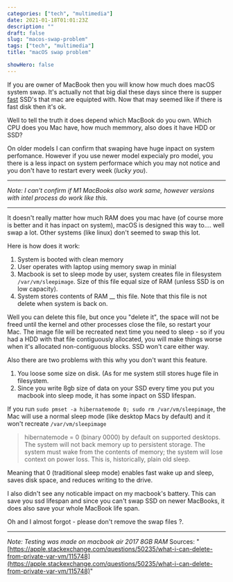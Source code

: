 ```yaml
---
categories: ["tech", "multimedia"]
date: 2021-01-18T01:01:23Z
description: ""
draft: false
slug: "macos-swap-problem"
tags: ["tech", "multimedia"]
title: "macOS swap problem"

showHero: false
---
```



If you are owner of MacBook then you will know how much does macOS system swap. It's actually not that big dial these days since there is supper [fast](https://eclecticlight.co/2020/12/12/how-fast-is-the-ssd-inside-an-m1-mac/) SSD's that mac are equipted with. Now that may seemed like if there is fast disk then it's ok.

Well to tell the truth it does depend which MacBook do you own. Which CPU does you Mac have, how much memmory, also does it have HDD or SSD?

On older models I can confirm that swaping have huge inpact on system perfomance. However if you use newer model expecialy pro model, you there is a less inpact on system performace which you may not notice and you don't have to restart every week (_lucky you_).

---

_Note:_  _I can't confirm if M1 MacBooks also work same, however versions with intel process do work like this._

---

It doesn't really matter how much RAM does you mac have (of course more is better and it has inpact on system), macOS is designed this way to.... well swap a lot. Other systems (like linux) don't seemed to swap this lot.

Here is how does it work:

1. System is booted with clean memory
2. User operates with laptop using memory swap in minial
3. Macbook is set to sleep mode by user, system creates file in filesystem `/var/vm/sleepimage`. Size of this file equal size of RAM (unless SSD is on low capacity).
4. System stores contents of RAM __ this file. Note that this file is not delete when system is back on.

Well you can delete this file, but once you "delete it", the space will not be freed until the kernel and other processes close the file, so restart your Mac. The image file will be recreated next time you need to sleep - so if you had a HDD with that file contiguously allocated, you will make things worse when it's allocated non-contiguous blocks. SSD won't care either way.

Also there are two problems with this why you don't want this feature.

1. You loose some size on disk. (As for me system still stores huge file in filesystem.
2. Since you write 8gb size of data on your SSD every time you put you macbook into sleep mode, it has some inpact on SSD lifespan.

If you run `sudo pmset -a hibernatemode 0; sudo rm /var/vm/sleepimage`, the Mac will use a normal sleep mode (like desktop Macs by default) and it won't recreate `/var/vm/sleepimage`

>hibernatemode = 0 (binary 0000) by default on supported desktops. The system will not back memory up to persistent storage. The system must wake from the contents of memory; the system will lose context on power loss. This is, historically, plain old sleep.

Meaning that 0 (traditional sleep mode) enables fast wake up and sleep, saves disk space, and reduces writing to the drive.

I also didn't see any noticable impact on my macbook's battery. This can save you ssd lifespan and since you can't swap SSD on newer MacBooks, it does also save your whole MacBook life span.

Oh and I almost forgot - please don't remove the swap files ?.

---

_Note: Testing was made on macbook air 2017 8GB RAM_ Sources: "[https://apple.stackexchange.com/questions/50235/what-i-can-delete-from-private-var-vm/115748](https://apple.stackexchange.com/questions/50235/what-i-can-delete-from-private-var-vm/115748)"
